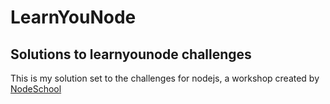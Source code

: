 # LearnYouNode
## Solutions to learnyounode challenges 


This is my solution set to the challenges for nodejs, a workshop created by [NodeSchool](https://nodeschool.io/)